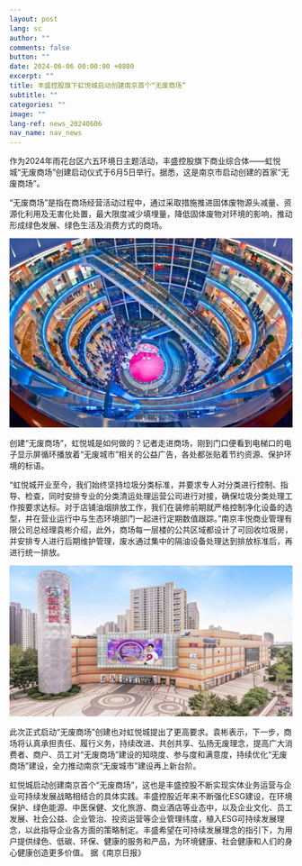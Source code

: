 ```yaml
---
layout: post
lang: sc
author: ""
comments: false
button: ""
date: 2024-06-06 00:00:00 +0800
excerpt: ""
title: 丰盛控股旗下虹悦城启动创建南京首个“无废商场”
subtitle: ""
categories: ""
image: ""
lang-ref: news_20240606
nav_name: nav_news
---
```


作为2024年雨花台区六五环境日主题活动，丰盛控股旗下商业综合体——虹悦城“无废商场”创建启动仪式于6月5日举行。据悉，这是南京市启动创建的首家“无废商场”。

“无废商场”是指在商场经营活动过程中，通过采取措施推进固体废物源头减量、资源化利用及无害化处置，最大限度减少填埋量，降低固体废物对环境的影响，推动形成绿色发展、绿色生活及消费方式的商场。

![](/files/forestry_uploads/20240605-1080x720.png)

创建“无废商场”，虹悦城是如何做的？记者走进商场，刚到门口便看到电梯口的电子显示屏循环播放着“无废城市”相关的公益广告，各处都张贴着节约资源、保护环境的标语。

“虹悦城开业至今，我们始终坚持垃圾分类标准，并要求专人对分类进行控制、指导、检查，同时安排专业的分类清运处理运营公司进行对接，确保垃圾分类处理工作按要求达标。对于店铺油烟排放工作，我们在装修前期就严格控制净化设备的选型，并在营业运行中与生态环境部门一起进行定期数值跟踪。”南京丰悦商业管理有限公司总经理袁彬介绍，此外，商场每一层楼的公共区域都设计了可回收垃圾房，并安排专人进行后期维护管理，废水通过集中的隔油设备处理达到排放标准后，再进行统一排放。

![](/files/forestry_uploads/20250605-1259x669.png)

此次正式启动“无废商场”创建也对虹悦城提出了更高要求。袁彬表示，下一步，商场将认真承担责任、履行义务，持续改进、共创共享、弘扬无废理念，提高广大消费者、商户、员工对“无废商场”建设的知晓度、参与度和满意度，持续优化“无废商场”建设，全力推动南京“无废城市”建设再上新台阶。

虹悦城启动创建南京首个“无废商场”，这也是丰盛控股不断实现实体业务运营与企业可持续发展战略相结合的具体实践。丰盛控股近年来不断强化ESG建设，在环境保护、绿色能源、中医保健、文化旅游、商业酒店等业态中，以及企业文化、员工发展、社会公益、企业管治、投资运营等企业管理纬度，植入ESG可持续发展理念，以此指导企业各方面的策略制定。丰盛希望在可持续发展理念的指引下，为用户提供绿色、低碳、环保、健康的服务和产品，为环境健康、社会健康和人们的身心健康创造更多价值。  据《南京日报》